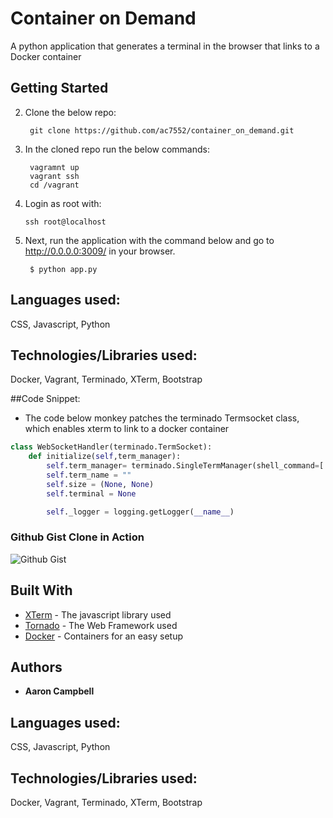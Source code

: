 
# Container on Demand 	

A python application that generates a terminal in the browser that links to a Docker container

## Getting Started

2. Clone the below repo:

        git clone https://github.com/ac7552/container_on_demand.git

3. In the cloned repo run the below commands:

        vagramnt up 
        vagrant ssh
        cd /vagrant
        
 4. Login as root with: 
 
        ssh root@localhost

5. Next, run the application with the command below and go to http://0.0.0.0:3009/ in your browser.

        $ python app.py


## Languages used:
   CSS, Javascript, Python

## Technologies/Libraries used:
  Docker, Vagrant, Terminado, XTerm, Bootstrap
  

##Code Snippet:
  - The code below monkey patches the terminado Termsocket class, which enables xterm to link to a docker container
````Python
class WebSocketHandler(terminado.TermSocket):
    def initialize(self,term_manager):
        self.term_manager= terminado.SingleTermManager(shell_command=['sudo', 'docker' ,'exec' ,'-it',        self.request.uri.split('/')[-1], 'sh'])
        self.term_name = ""
        self.size = (None, None)
        self.terminal = None

        self._logger = logging.getLogger(__name__)
````

### Github Gist Clone in Action

![Github Gist](https://github.com/ac7552/github_gist_clone/blob/master/gist_clone.gif)


## Built With

* [XTerm](https://xtermjs.org/) - The javascript library used
* [Tornado](https://www.tornadoweb.org/en/stable/) - The Web Framework used
* [Docker](https://docs.docker.com/docker-for-mac/install/) - Containers for an easy setup



## Authors

* **Aaron Campbell**

## Languages used:
   CSS, Javascript, Python

## Technologies/Libraries used:
  Docker, Vagrant, Terminado, XTerm, Bootstrap

